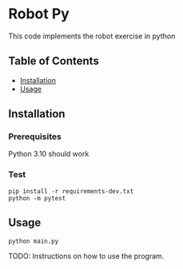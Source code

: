 # Robot Py

This code implements the robot exercise in python

## Table of Contents

- [Installation](#installation)
- [Usage](#usage)

## Installation

### Prerequisites
Python 3.10 should work

### Test
```
pip install -r requirements-dev.txt
python -m pytest
```

## Usage
```
python main.py
```
TODO: Instructions on how to use the program.
